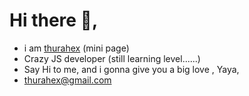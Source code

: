 # Hi there 👋, 
- i am [thurahex](https://strong-brioche-4edcc4.netlify.app/) (mini page)
- Crazy JS developer (still learning level......)
- Say Hi to me, and i gonna give you a big love , Yaya,
- thurahex@gmail.com





<!--
**thurahex/thurahex** is a ✨ _special_ ✨ repository because its `README.md` (this file) appears on your GitHub profile.

Here are some ideas to get you started:

- 🔭 I’m currently working on ...
- 🌱 I’m currently learning ...
- 👯 I’m looking to collaborate on ...
- 🤔 I’m looking for help with ...
- 💬 Ask me about ...
- 📫 How to reach me: ...
- 😄 Pronouns: ...
- ⚡ Fun fact: ...
-->
